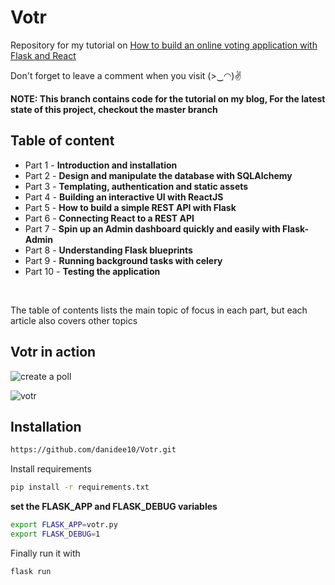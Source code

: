 # Votr
Repository for my tutorial on [How to build an online voting application with Flask and React](https://danidee10.github.io/2016/09/18/flask-by-example-1.html)


Don't forget to leave a comment when you visit (>‿◠)✌

**NOTE: This branch contains code for the tutorial on my blog, For the latest state of this project, checkout the master branch**

## Table of content
  - Part 1 - **Introduction and installation**
  - Part 2 - **Design and manipulate the database with SQLAlchemy**
  - Part 3 - **Templating, authentication and static assets**
  - Part 4 - **Building an interactive UI with ReactJS**
  - Part 5 - **How to build a simple REST API with Flask**
  - Part 6 - **Connecting React to a REST API**
  - Part 7 - **Spin up an Admin dashboard quickly and easily with Flask-Admin**
  - Part 8 - **Understanding Flask blueprints**
  - Part 9 - **Running background tasks with celery**
  - Part 10 - **Testing the application**

<br />

 The table of contents lists the main topic of focus in each part, but each article also covers other topics



## Votr in action

![create a poll](/static/images/screenshot.png)

![votr](/static/gifs/votr.gif)

## Installation

```bash
https://github.com/danidee10/Votr.git
```

Install requirements

```bash
pip install -r requirements.txt
```

**set the FLASK_APP and FLASK_DEBUG variables**

```bash
export FLASK_APP=votr.py
export FLASK_DEBUG=1
```

Finally run it with

```bash
flask run
```
